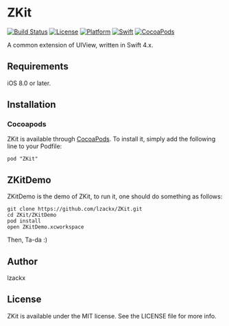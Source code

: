 # ZKit

[![Build Status](https://travis-ci.org/lzackx/ZKit.svg?branch=master)](https://travis-ci.org/lzackx/ZKit)
[![License](https://img.shields.io/badge/License-MIT-lightgrey.svg)](https://github.com/lzackx/ZKit/blob/master/LICENSE)
[![Platform](https://img.shields.io/badge/Platform-iOS%208.0+-66CCFF.svg)](http://cocoapods.org/pods/ZKit)
[![Swift](https://img.shields.io/badge/Swift-3.0-orange.svg)](https://swift.org)
[![CocoaPods](https://img.shields.io/cocoapods/v/ZKit.svg)](http://cocoapods.org/pods/ZKit)

A common extension of UIView, written in Swift 4.x.

## Requirements

iOS 8.0 or later.

## Installation

### Cocoapods

ZKit is available through [CocoaPods](http://cocoapods.org). To install it, simply add the following line to your Podfile:

```
pod "ZKit"
```
## ZKitDemo

ZKitDemo is the demo of ZKit, to run it, one should do something as follows:

```
git clone https://github.com/lzackx/ZKit.git
cd ZKit/ZKitDemo
pod install
open ZKitDemo.xcworkspace
```
Then, Ta-da :)

## Author

lzackx

## License

ZKit is available under the MIT license. See the LICENSE file for more info.
